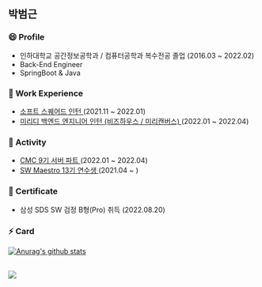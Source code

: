 
<!--
**bbeomgeun/bbeomgeun** is a ✨ _special_ ✨ repository because its `README.md` (this file) appears on your GitHub profile.

Here are some ideas to get you started:

- 🔭 I’m currently working on ...
- 🌱 I’m currently learning ...
- 👯 I’m looking to collaborate on ...
- 🤔 I’m looking for help with ...
- 💬 Ask me about ...
- 📫 How to reach me: ...
- 😄 Pronouns: ...
- ⚡ Fun fact: ...
-->

<h2> 박범근 </h2>

<h3> 😄 Profile </h3>

- 인하대학교 공간정보공학과 / 컴퓨터공학과 복수전공 졸업 (2016.03 ~ 2022.02)
- Back-End Engineer
- SpringBoot & Java

<h3> 🌱 Work Experience </h3>

- <a href = https://www.softsquared.com/>소프트 스퀘어드 인턴 </a> (2021.11 ~ 2022.01) 
- <a href = https://www.bizhows.com/> 미리디 백엔드 엔지니어 인턴 (비즈하우스 / 미리캔버스) </a> (2022.01 ~ 2022.04)

<h3> 🔭 Activity </h3>

- <a href = https://makeus.in/>CMC 9기 서버 파트 </a>(2022.01 ~ 2022.04) 
- <a href = https://www.swmaestro.org/sw/main/main.do>SW Maestro 13기 연수생 </a>(2021.04 ~ )

<h3> 👯 Certificate </h3>

- 삼성 SDS SW 검정 B형(Pro) 취득 (2022.08.20)

<h3> ⚡ Card </h3>

 [![Anurag's github stats](https://github-readme-stats.vercel.app/api?username=bbeomgeun)](https://github.com/anuraghazra/github-readme-stats)
 
 <br>
 
<img src="http://mazassumnida.wtf/api/v2/generate_badge?boj=miki308">  
